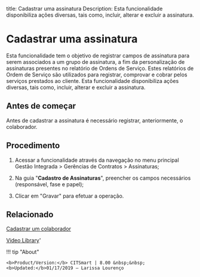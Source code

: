 title: Cadastrar uma assinatura
Description: Esta funcionalidade disponibiliza ações diversas, tais como, incluir, alterar e excluir a assinatura.
# Cadastrar uma assinatura

Esta funcionalidade tem o objetivo de registrar campos de assinatura para serem associados a um grupo de assinatura, a fim da personalização de assinaturas presentes no relatório de Ordens de Serviço. Estes relatórios de Ordem de Serviço são utilizados para registrar, comprovar e cobrar pelos serviços prestados ao cliente.
Esta funcionalidade disponibiliza ações diversas, tais como, incluir, alterar e excluir a assinatura.

Antes de começar
----------------

Antes de cadastrar a assinatura é necessário registrar, anteriormente, o
colaborador.

Procedimento 
-------------

1.  Acessar a funcionalidade através da navegação no menu principal Gestão
    Integrada \> Gerências de Contratos \> Assinaturas;

2.  Na guia "**Cadastro de Assinaturas**", preencher os campos necessários
    (responsável, fase e papel);

3.  Clicar em "Gravar" para efetuar a operação.

Relacionado
-----------

[Cadastrar um colaborador](/pt-br/citsmart-platform-9/initial-settings/access-settings/user/register-employee.html)

<i class='fa fa-youtube-play  fa-2x' style='color:#97ce17;vertical-align: middle;'> </i> [Video Library](https://www.youtube.com/playlist?list=PLB5qK2uzf2RNUc7XoNAAOyo3Ex5fKM2db)'

!!! tip "About"

    <b>Product/Version:</b> CITSmart | 8.00 &nbsp;&nbsp;
    <b>Updated:</b>01/17/2019 – Larissa Lourenço

